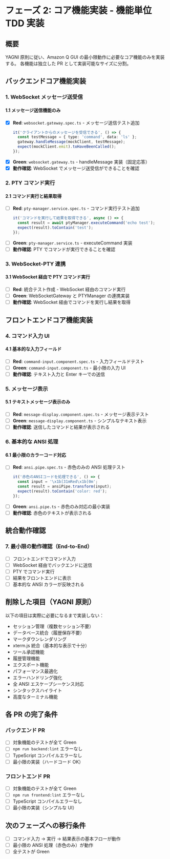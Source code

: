# フェーズ 2: コア機能実装 - 機能単位 TDD 実装

## 概要

YAGNI 原則に従い、Amazon Q GUI の最小限動作に必要なコア機能のみを実装する。
各機能は独立した PR として実装可能なサイズに分割。

## バックエンドコア機能実装

### 1. WebSocket メッセージ送受信

#### 1.1 メッセージ送信機能のみ

- [x] **Red**: `websocket.gateway.spec.ts` - メッセージ送信テスト追加
  ```typescript
  it('クライアントからのメッセージを受信できる', () => {
    const testMessage = { type: 'command', data: 'ls' };
    gateway.handleMessage(mockClient, testMessage);
    expect(mockClient.emit).toHaveBeenCalled();
  });
  ```
- [x] **Green**: `websocket.gateway.ts` - handleMessage 実装（固定応答）
- [x] **動作確認**: WebSocket でメッセージ送受信ができることを確認

### 2. PTY コマンド実行

#### 2.1 コマンド実行と結果取得

- [ ] **Red**: `pty-manager.service.spec.ts` - コマンド実行テスト追加
  ```typescript
  it('コマンドを実行して結果を取得できる', async () => {
    const result = await ptyManager.executeCommand('echo test');
    expect(result).toContain('test');
  });
  ```
- [ ] **Green**: `pty-manager.service.ts` - executeCommand 実装
- [ ] **動作確認**: PTY でコマンドが実行できることを確認

### 3. WebSocket-PTY 連携

#### 3.1 WebSocket 経由で PTY コマンド実行

- [ ] **Red**: 統合テスト作成 - WebSocket 経由のコマンド実行
- [ ] **Green**: WebSocketGateway と PTYManager の連携実装
- [ ] **動作確認**: WebSocket 経由でコマンドを実行し結果を取得

## フロントエンドコア機能実装

### 4. コマンド入力 UI

#### 4.1 基本的な入力フィールド

- [ ] **Red**: `command-input.component.spec.ts` - 入力フィールドテスト
- [ ] **Green**: `command-input.component.ts` - 最小限の入力 UI
- [ ] **動作確認**: テキスト入力と Enter キーでの送信

### 5. メッセージ表示

#### 5.1 テキストメッセージ表示のみ

- [ ] **Red**: `message-display.component.spec.ts` - メッセージ表示テスト
- [ ] **Green**: `message-display.component.ts` - シンプルなテキスト表示
- [ ] **動作確認**: 送信したコマンドと結果が表示される

### 6. 基本的な ANSI 処理

#### 6.1 最小限のカラーコード対応

- [ ] **Red**: `ansi.pipe.spec.ts` - 赤色のみの ANSI 処理テスト
  ```typescript
  it('赤色のANSIコードを処理できる', () => {
    const input = '\x1b[31mRed\x1b[0m';
    const result = ansiPipe.transform(input);
    expect(result).toContain('color: red');
  });
  ```
- [ ] **Green**: `ansi.pipe.ts` - 赤色のみ対応の最小実装
- [ ] **動作確認**: 赤色のテキストが表示される

## 統合動作確認

### 7. 最小限の動作確認（End-to-End）

- [ ] フロントエンドでコマンド入力
- [ ] WebSocket 経由でバックエンドに送信
- [ ] PTY でコマンド実行
- [ ] 結果をフロントエンドに表示
- [ ] 基本的な ANSI カラーが反映される

## 削除した項目（YAGNI 原則）

以下の項目は実際に必要になるまで実装しない：

- セッション管理（複数セッション不要）
- データベース統合（履歴保存不要）
- マークダウンレンダリング
- xterm.js 統合（基本的な表示で十分）
- ツール承認機能
- 履歴管理機能
- エクスポート機能
- パフォーマンス最適化
- エラーハンドリング強化
- 全 ANSI エスケープシーケンス対応
- シンタックスハイライト
- 高度なターミナル機能

## 各 PR の完了条件

### バックエンド PR

- [ ] 対象機能のテストが全て Green
- [ ] `npm run backend:lint` エラーなし
- [ ] TypeScript コンパイルエラーなし
- [ ] 最小限の実装（ハードコード OK）

### フロントエンド PR

- [ ] 対象機能のテストが全て Green
- [ ] `npm run frontend:lint` エラーなし
- [ ] TypeScript コンパイルエラーなし
- [ ] 最小限の実装（シンプルな UI）

## 次のフェーズへの移行条件

- [ ] コマンド入力 → 実行 → 結果表示の基本フローが動作
- [ ] 最小限の ANSI 処理（赤色のみ）が動作
- [ ] 全テストが Green
